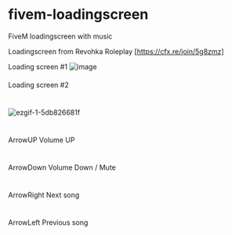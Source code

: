 # fivem-loadingscreen
FiveM loadingscreen with music

Loadingscreen from Revohka Roleplay [https://cfx.re/join/5g8zmz]

Loading screen #1
![image](https://github.com/Pintta/fivem-loadingscreen/assets/69728770/a058bb6f-4fe8-4778-91a7-9944fc7b2053)
####
Loading screen #2
#
![ezgif-1-5db826681f](https://github.com/Pintta/fivem-loadingscreen/assets/69728770/e18b3e62-b638-4262-afc3-fbca7ffdc56b)

#
ArrowUP Volume UP
#
ArrowDown Volume Down / Mute
#
ArrowRight Next song
#
ArrowLeft Previous song
